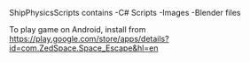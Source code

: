 ShipPhysicsScripts contains
  -C# Scripts
  -Images 
  -Blender files
  
  To play game on Android, install from
    https://play.google.com/store/apps/details?id=com.ZedSpace.Space_Escape&hl=en
